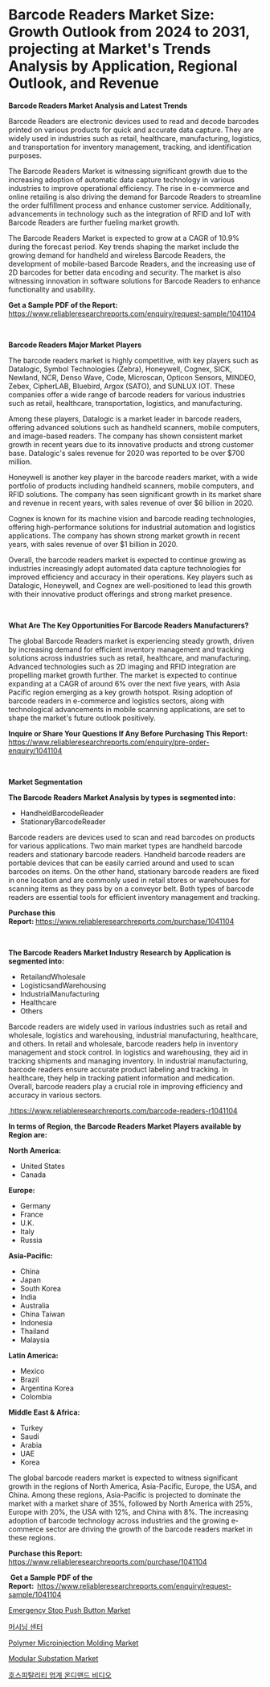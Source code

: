 <p><h1>Barcode Readers Market Size: Growth Outlook from 2024 to 2031, projecting at Market's Trends Analysis by Application, Regional Outlook, and Revenue</h1></p><p><strong>Barcode Readers Market Analysis and Latest Trends</strong></p>
<p><p>Barcode Readers are electronic devices used to read and decode barcodes printed on various products for quick and accurate data capture. They are widely used in industries such as retail, healthcare, manufacturing, logistics, and transportation for inventory management, tracking, and identification purposes.</p><p>The Barcode Readers Market is witnessing significant growth due to the increasing adoption of automatic data capture technology in various industries to improve operational efficiency. The rise in e-commerce and online retailing is also driving the demand for Barcode Readers to streamline the order fulfillment process and enhance customer service. Additionally, advancements in technology such as the integration of RFID and IoT with Barcode Readers are further fueling market growth.</p><p>The Barcode Readers Market is expected to grow at a CAGR of 10.9% during the forecast period. Key trends shaping the market include the growing demand for handheld and wireless Barcode Readers, the development of mobile-based Barcode Readers, and the increasing use of 2D barcodes for better data encoding and security. The market is also witnessing innovation in software solutions for Barcode Readers to enhance functionality and usability.</p></p>
<p><strong>Get a Sample PDF of the Report:&nbsp;</strong> <a href="https://www.reliableresearchreports.com/enquiry/request-sample/1041104">https://www.reliableresearchreports.com/enquiry/request-sample/1041104</a></p>
<p>&nbsp;</p>
<p><strong>Barcode Readers Major Market Players</strong></p>
<p><p>The barcode readers market is highly competitive, with key players such as Datalogic, Symbol Technologies (Zebra), Honeywell, Cognex, SICK, Newland, NCR, Denso Wave, Code, Microscan, Opticon Sensors, MINDEO, Zebex, CipherLAB, Bluebird, Argox (SATO), and SUNLUX IOT. These companies offer a wide range of barcode readers for various industries such as retail, healthcare, transportation, logistics, and manufacturing.</p><p>Among these players, Datalogic is a market leader in barcode readers, offering advanced solutions such as handheld scanners, mobile computers, and image-based readers. The company has shown consistent market growth in recent years due to its innovative products and strong customer base. Datalogic's sales revenue for 2020 was reported to be over $700 million.</p><p>Honeywell is another key player in the barcode readers market, with a wide portfolio of products including handheld scanners, mobile computers, and RFID solutions. The company has seen significant growth in its market share and revenue in recent years, with sales revenue of over $6 billion in 2020.</p><p>Cognex is known for its machine vision and barcode reading technologies, offering high-performance solutions for industrial automation and logistics applications. The company has shown strong market growth in recent years, with sales revenue of over $1 billion in 2020.</p><p>Overall, the barcode readers market is expected to continue growing as industries increasingly adopt automated data capture technologies for improved efficiency and accuracy in their operations. Key players such as Datalogic, Honeywell, and Cognex are well-positioned to lead this growth with their innovative product offerings and strong market presence.</p></p>
<p>&nbsp;</p>
<p><strong>What Are The Key Opportunities For Barcode Readers Manufacturers?</strong></p>
<p><p>The global Barcode Readers market is experiencing steady growth, driven by increasing demand for efficient inventory management and tracking solutions across industries such as retail, healthcare, and manufacturing. Advanced technologies such as 2D imaging and RFID integration are propelling market growth further. The market is expected to continue expanding at a CAGR of around 6% over the next five years, with Asia Pacific region emerging as a key growth hotspot. Rising adoption of barcode readers in e-commerce and logistics sectors, along with technological advancements in mobile scanning applications, are set to shape the market's future outlook positively.</p></p>
<p><strong>Inquire or Share Your Questions If Any Before Purchasing This Report:</strong> <a href="https://www.reliableresearchreports.com/enquiry/pre-order-enquiry/1041104">https://www.reliableresearchreports.com/enquiry/pre-order-enquiry/1041104</a></p>
<p>&nbsp;</p>
<p><strong>Market Segmentation</strong></p>
<p><strong>The Barcode Readers Market Analysis by types is segmented into:</strong></p>
<p><ul><li>HandheldBarcodeReader</li><li>StationaryBarcodeReader</li></ul></p>
<p><p>Barcode readers are devices used to scan and read barcodes on products for various applications. Two main market types are handheld barcode readers and stationary barcode readers. Handheld barcode readers are portable devices that can be easily carried around and used to scan barcodes on items. On the other hand, stationary barcode readers are fixed in one location and are commonly used in retail stores or warehouses for scanning items as they pass by on a conveyor belt. Both types of barcode readers are essential tools for efficient inventory management and tracking.</p></p>
<p><strong>Purchase this Report:&nbsp;</strong><a href="https://www.reliableresearchreports.com/purchase/1041104">https://www.reliableresearchreports.com/purchase/1041104</a></p>
<p>&nbsp;</p>
<p><strong>The Barcode Readers Market Industry Research by Application is segmented into:</strong></p>
<p><ul><li>RetailandWholesale</li><li>LogisticsandWarehousing</li><li>IndustrialManufacturing</li><li>Healthcare</li><li>Others</li></ul></p>
<p><p>Barcode readers are widely used in various industries such as retail and wholesale, logistics and warehousing, industrial manufacturing, healthcare, and others. In retail and wholesale, barcode readers help in inventory management and stock control. In logistics and warehousing, they aid in tracking shipments and managing inventory. In industrial manufacturing, barcode readers ensure accurate product labeling and tracking. In healthcare, they help in tracking patient information and medication. Overall, barcode readers play a crucial role in improving efficiency and accuracy in various sectors.</p></p>
<p><a href="https://www.reliableresearchreports.com/barcode-readers-r1041104">&nbsp;https://www.reliableresearchreports.com/barcode-readers-r1041104</a></p>
<p><strong>In terms of Region, the Barcode Readers Market Players available by Region are:</strong></p>
<p>
    <p> <strong> North America: </strong>
        <ul>
            <li>United States</li>
            <li>Canada</li>
        </ul>
        </p> 
    <p> <strong> Europe: </strong>
        <ul>
            <li>Germany</li>
            <li>France</li>
            <li>U.K.</li>
            <li>Italy</li>
            <li>Russia</li>
        </ul>
        </p> 
    <p> <strong> Asia-Pacific: </strong>
        <ul>
            <li>China</li>
            <li>Japan</li>
            <li>South Korea</li>
            <li>India</li>
            <li>Australia</li>
            <li>China Taiwan</li>
            <li>Indonesia</li>
            <li>Thailand</li>
            <li>Malaysia</li>
        </ul>
        </p> 
    <p> <strong> Latin America: </strong>
        <ul>
            <li>Mexico</li>
            <li>Brazil</li>
            <li>Argentina Korea</li>
            <li>Colombia</li>
        </ul>
        </p> 
    <p> <strong> Middle East & Africa: </strong>
        <ul>
            <li>Turkey</li>
            <li>Saudi</li>
            <li>Arabia</li>
            <li>UAE</li>
            <li>Korea</li>
        </ul>
    </p>
    </p>
<p><p>The global barcode readers market is expected to witness significant growth in the regions of North America, Asia-Pacific, Europe, the USA, and China. Among these regions, Asia-Pacific is projected to dominate the market with a market share of 35%, followed by North America with 25%, Europe with 20%, the USA with 12%, and China with 8%. The increasing adoption of barcode technology across industries and the growing e-commerce sector are driving the growth of the barcode readers market in these regions.</p></p>
<p><strong>Purchase this Report: </strong><a href="https://www.reliableresearchreports.com/purchase/1041104">https://www.reliableresearchreports.com/purchase/1041104</a></p>
<p>&nbsp;<strong>Get a Sample PDF of the Report:&nbsp;&nbsp;</strong><a href="https://www.reliableresearchreports.com/enquiry/request-sample/1041104">https://www.reliableresearchreports.com/enquiry/request-sample/1041104</a></p>
<p><strong></strong></p>
<p><p><a href="https://github.com/wusalecollins540tpqoz/Market-Research-Report-List-2/blob/main/emergency-stop-push-button-market.md">Emergency Stop Push Button Market</a></p><p><a href="https://medium.com/@bustersipes981/%EA%B0%80%EA%B3%B5-%EC%84%BC%ED%84%B0-%EC%8B%9C%EC%9E%A5-%EC%A1%B0%EC%82%AC-%EB%B3%B4%EA%B3%A0%EC%84%9C-%EA%B7%B8-%EC%97%AD%EC%82%AC-%EB%B0%8F-2024%EB%85%84%EB%B6%80%ED%84%B0-2031%EB%85%84%EA%B9%8C%EC%A7%80%EC%9D%98-%EC%A0%84%EB%A7%9D-e572bfbcab25">머시닝 센터</a></p><p><a href="https://issuu.com/reportprime-2/docs/polymer-microinjection-molding-market-size-2030.pp">Polymer Microinjection Molding Market</a></p><p><a href="https://github.com/pjcfca/Market-Research-Report-List-2/blob/main/modular-substation-market.md">Modular Substation Market</a></p><p><a href="https://github.com/royErdmtyan906778/Market-Research-Report-List-1/blob/main/364331120750.md">호스피탈리티 업계 온디맨드 비디오</a></p></p>